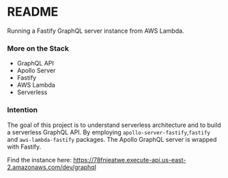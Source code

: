 # README #

Running a Fastify GraphQL server instance from AWS Lambda.

### More on the Stack ###

* GraphQL API
* Apollo Server
* Fastify
* AWS Lambda
* Serverless

### Intention ###

The goal of this project is to understand serverless architecture and to build a serverless GraphQL API. By employing `apollo-server-fastify`,`fastify` and `aws-lambda-fastify` packages. The Apollo GraphQL server is wrapped with Fastify. 

Find the instance here: https://78fnieatwe.execute-api.us-east-2.amazonaws.com/dev/graphql